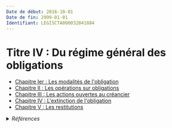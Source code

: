 ```yaml
---
Date de début: 2016-10-01
Date de fin: 2999-01-01
Identifiant: LEGISCTA000032041884
---
```


<h1>Titre IV : Du régime général des obligations</h1>

- [Chapitre Ier : Les modalités de l'obligation](chapitre_ier/README.md)
- [Chapitre II : Les opérations sur obligations](chapitre_ii/README.md)
- [Chapitre III : Les actions ouvertes au créancier](chapitre_iii/README.md)
- [Chapitre IV : L'extinction de l'obligation](chapitre_iv/README.md)
- [Chapitre V : Les restitutions](chapitre_v/README.md)

<details>
  <summary><em>Références</em></summary>

  <h2>Articles faisant référence à la section</h2>
  
  <ul>
    <li>
      <a href="https://legal.tricoteuses.fr//redirection/LEGIARTI000032006593?vers=git&vers=legifrance">Ordonnance n° 2016-131 du 10 février 2016 portant réforme du droit des contrats, du régime général et de la preuve des obligations - article 3 ENTIEREMENT_MODIF</a> MODIFIE source
    </li>
  </ul>
</details>
